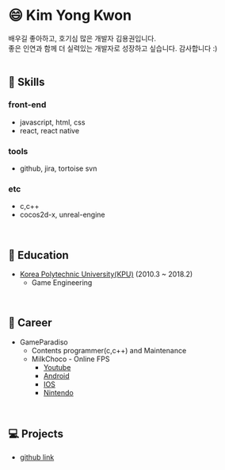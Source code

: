 # :smile: Kim Yong Kwon
배우길 좋아하고, 호기심 많은 개발자 김용권입니다. <br/>좋은 인연과 함께 더 실력있는 개발자로 성장하고 싶습니다. 감사합니다 :)
<br/><br/>


## :hammer: Skills
### front-end
- javascript, html, css 
- react, react native
### tools
- github, jira, tortoise svn
### etc
- c,c++
- cocos2d-x, unreal-engine
<br/> 

## :school: Education
- [Korea Polytechnic University(KPU)](http://www.kpu.ac.kr/) (2010.3 ~ 2018.2)
  - Game Engineering 
<br/> 
  
## :mag_right: Career
- GameParadiso
  - Contents programmer(c,c++) and Maintenance
  - MilkChoco - Online FPS
    - [Youtube](https://www.youtube.com/watch?v=_JssXvzA4P0)
    - [Android](https://play.google.com/store/apps/details?id=com.gameparadiso.milkchoco&hl=ko)
    - [IOS](https://apps.apple.com/kr/app/%EB%B0%80%ED%81%AC%EC%B4%88%EC%BD%94-%EC%98%A8%EB%9D%BC%EC%9D%B8-fps/id1244497574)
    - [Nintendo](https://store.nintendo.co.kr/70010000011500)
<br/> 

## :computer: Projects
  - [github link](https://github.com/powderBlue91)
  
